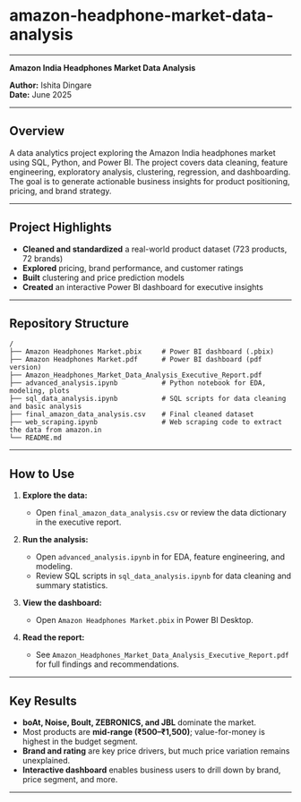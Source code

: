 # amazon-headphone-market-data-analysis

---

**Amazon India Headphones Market Data Analysis**

**Author:** Ishita Dingare  
**Date:** June 2025

---

## Overview

A data analytics project exploring the Amazon India headphones market using SQL, Python, and Power BI. The project covers data cleaning, feature engineering, exploratory analysis, clustering, regression, and dashboarding. The goal is to generate actionable business insights for product positioning, pricing, and brand strategy.

---

## Project Highlights

- **Cleaned and standardized** a real-world product dataset (723 products, 72 brands)
- **Explored** pricing, brand performance, and customer ratings
- **Built** clustering and price prediction models
- **Created** an interactive Power BI dashboard for executive insights

---

## Repository Structure

```
/
├── Amazon Headphones Market.pbix     # Power BI dashboard (.pbix)
├── Amazon Headphones Market.pdf      # Power BI dashboard (pdf version)
├── Amazon_Headphones_Market_Data_Analysis_Executive_Report.pdf
├── advanced_analysis.ipynb           # Python notebook for EDA, modeling, plots
├── sql_data_analysis.ipynb           # SQL scripts for data cleaning and basic analysis
├── final_amazon_data_analysis.csv    # Final cleaned dataset
├── web_scraping.ipynb                # Web scraping code to extract the data from amazon.in
└── README.md
```

---

## How to Use

1. **Explore the data:**  
   - Open `final_amazon_data_analysis.csv` or review the data dictionary in the executive report.

2. **Run the analysis:**  
   - Open `advanced_analysis.ipynb` in for EDA, feature engineering, and modeling.
   - Review SQL scripts in `sql_data_analysis.ipynb` for data cleaning and summary statistics.

3. **View the dashboard:**  
   - Open `Amazon Headphones Market.pbix` in Power BI Desktop.

4. **Read the report:**  
   - See `Amazon_Headphones_Market_Data_Analysis_Executive_Report.pdf` for full findings and recommendations.

---

## Key Results

- **boAt, Noise, Boult, ZEBRONICS, and JBL** dominate the market.
- Most products are **mid-range (₹500–₹1,500)**; value-for-money is highest in the budget segment.
- **Brand and rating** are key price drivers, but much price variation remains unexplained.
- **Interactive dashboard** enables business users to drill down by brand, price segment, and more.

---
